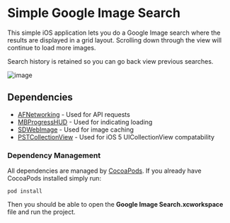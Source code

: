# Simple Google Image Search

This simple iOS application lets you do a Google Image search where the results are displayed in a grid layout. Scrolling down through the view will continue to load more images. 

Search history is retained so you can go back view previous searches.

![image](http://dev.blakerdesign.com/misc/img/image-search.png)

## Dependencies
* [AFNetworking](https://github.com/AFNetworking/AFNetworking) - Used for API requests
* [MBProgressHUD](https://github.com/jdg/MBProgressHUD) - Used for indicating loading
* [SDWebImage](https://github.com/rs/SDWebImage) - Used for image caching
* [PSTCollectionView](https://github.com/steipete/PSTCollectionView) - Used for iOS 5 UICollectionView compatability

### Dependency Management
All dependencies are managed by [CocoaPods](http://cocoapods.org). If you already have CocoaPods installed simply run:

	pod install

Then you should be able to open the **Google Image Search.xcworkspace** file and run the project.